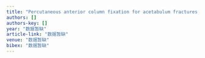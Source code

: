 ```yaml
---
title: "Percutaneous anterior column fixation for acetabulum fractures, does it have to be difficult?—the new axial pedicle view of the anterior column for percutaneous fixation"
authors: []
authors-key: []
year: "数据暂缺"
article-link: "数据暂缺"
venue: "数据暂缺"
bibex: "数据暂缺"
---
```


